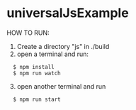 # universalJsExample

HOW TO RUN: 
  1. Create a directory "js" in ./build
  2. open a terminal and run:

  ```console
    $ npm install
    $ npm run watch
  ```
  
  3. open another terminal and run
  
  ```console
    $ npm run start
  ```
